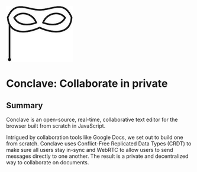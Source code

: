 ![Conclave Logo](/public/assets/img/conclave-mask-small.jpg)

# Conclave: Collaborate in private

## Summary

Conclave is an open-source, real-time, collaborative text editor for the browser built from scratch in JavaScript.

Intrigued by collaboration tools like Google Docs, we set out to build one from scratch. Conclave uses Conflict-Free Replicated Data Types (CRDT) to make sure all users stay in-sync and WebRTC to allow users to send messages directly to one another. The result is a private and decentralized way to collaborate on documents.
